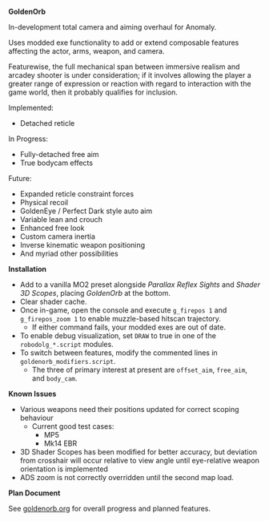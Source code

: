 **GoldenOrb**

In-development total camera and aiming overhaul for Anomaly.

Uses modded exe functionality to add or extend composable features affecting the actor, arms, weapon, and camera.

Featurewise, the full mechanical span between immersive realism and arcadey shooter is under consideration; if it involves allowing the player a greater range of expression or reaction with regard to interaction with the game world, then it probably qualifies for inclusion.

Implemented:
- Detached reticle

In Progress:
- Fully-detached free aim
- True bodycam effects

Future:
- Expanded reticle constraint forces
- Physical recoil
- GoldenEye / Perfect Dark style auto aim
- Variable lean and crouch
- Enhanced free look
- Custom camera inertia
- Inverse kinematic weapon positioning
- And myriad other possibilities

**Installation**

- Add to a vanilla MO2 preset alongside *Parallax Reflex Sights* and *Shader 3D Scopes*, placing *GoldenOrb* at the bottom.
- Clear shader cache.
- Once in-game, open the console and execute `g_firepos 1` and `g_firepos_zoom 1` to enable muzzle-based hitscan trajectory.
  - If either command fails, your modded exes are out of date.
- To enable debug visualization, set `DRAW` to true in one of the `robodolg_*.script` modules.
- To switch between features, modify the commented lines in `goldenorb_modifiers.script`.
  - The three of primary interest at present are `offset_aim`, `free_aim`, and `body_cam`.

**Known Issues**

- Various weapons need their positions updated for correct scoping behaviour
  - Current good test cases:
    - MP5
    - Mk14 EBR
- 3D Shader Scopes has been modified for better accuracy, but deviation from crosshair will occur relative to view angle until eye-relative weapon orientation is implemented
- ADS zoom is not correctly overridden until the second map load.

**Plan Document**

See [goldenorb.org](goldenorb.org) for overall progress and planned features.
